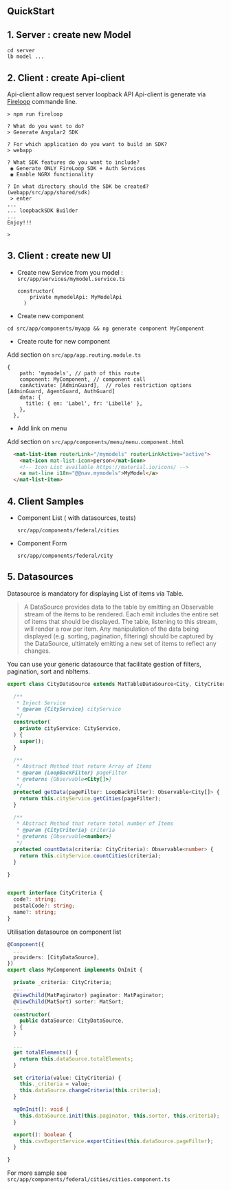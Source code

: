 ## QuickStart


## 1. Server : create new Model
```
cd server
lb model ...
```

## 2. Client : create Api-client

 Api-client allow request server loopback API
 Api-client is generate via [Fireloop] commande line.

```
> npm run fireloop

? What do you want to do?
> Generate Angular2 SDK

? For which application do you want to build an SDK?
> webapp

? What SDK features do you want to include?
 ◉ Generate ONLY FireLoop SDK + Auth Services
 ◉ Enable NGRX functionality

? In what directory should the SDK be created? (webapp/src/app/shared/sdk) 
 > enter
...
... loopbackSDK Builder
...
Enjoy!!!

>
```

## 3. Client : create new UI
 * Create new Service from you model : ```src/app/services/mymodel.service.ts```
 
    ```
    constructor(
        private mymodelApi: MyModelApi
      ) 
    ```

 * Create new component
 
  ```cd src/app/components/myapp && ng generate component MyComponent```
  
 * Create route for new component
 
Add section on ```src/app/app.routing.module.ts```
```
{
    path: 'mymodels', // path of this route
    component: MyComponent, // component call 
    canActivate: [AdminGuard],  // roles restriction options [AdminGuard, AgentGuard, AuthGuard]
    data: {
      title: { en: 'Label', fr: 'Libellé' },
    },
  },
```

 * Add link on menu
 
Add section on ```src/app/components/menu/menu.component.html```
```html
  <mat-list-item routerLink="/mymodels" routerLinkActive="active">
    <mat-icon mat-list-icon>person</mat-icon> 
    <!-- Icon List available https://material.io/icons/ -->
    <a mat-line i18n="@@nav.mymodels">MyModel</a>
  </mat-list-item>
```


## 4. Client Samples
 * Component List ( with datasources, tests) 
 
    ```src/app/components/federal/cities```
    
 * Component Form
 
    ```src/app/components/federal/city```

## 5. Datasources

 Datasource is mandatory for displaying List of items via Table.

> A DataSource provides data to the table by emitting an Observable stream of the items to be rendered. Each emit includes the entire set of items that should be displayed. The table, listening to this stream, will render a row per item. Any manipulation of the data being displayed (e.g. sorting, pagination, filtering) should be captured by the DataSource, ultimately emitting a new set of items to reflect any changes.

 You can use your generic datasource that facilitate gestion of filters, pagination, sort and nbItems.

 
 ```ts
 export class CityDataSource extends MatTableDataSource<City, CityCriteria> {
 
   /**
    * Inject Service
    * @param {CityService} cityService
    */
   constructor(
     private cityService: CityService,
   ) {
     super();
   }
 
   /**
    * Abstract Method that return Array of Items
    * @param {LoopBackFilter} pageFilter
    * @returns {Observable<City[]>}
    */
   protected getData(pageFilter: LoopBackFilter): Observable<City[]> {
     return this.cityService.getCities(pageFilter);
   }
 
   /**
    * Abstract Method that return total number of Items 
    * @param {CityCriteria} criteria
    * @returns {Observable<number>}
    */
   protected countData(criteria: CityCriteria): Observable<number> {
     return this.cityService.countCities(criteria);
   }
 
 }
 
 
 export interface CityCriteria {
   code?: string;
   postalCode?: string;
   name?: string;
 }
 ```
 
 Utilisation datasource on component list 
 
 ```ts 
 @Component({
   ...
   providers: [CityDataSource],
 })
 export class MyComponent implements OnInit {
 
   private _criteria: CityCriteria;
   ...
   @ViewChild(MatPaginator) paginator: MatPaginator;
   @ViewChild(MatSort) sorter: MatSort;
   ...
   constructor(
     public dataSource: CityDataSource,
   ) {
   }
 
   ...
   get totalElements() {
     return this.dataSource.totalElements;
   }
 
   set criteria(value: CityCriteria) {
     this._criteria = value;
     this.dataSource.changeCriteria(this.criteria);
   }
 
   ngOnInit(): void {
     this.dataSource.init(this.paginator, this.sorter, this.criteria);
   }
 
   export(): boolean {
     this.csvExportService.exportCities(this.dataSource.pageFilter);
   }
 
 }
 ```
 For more sample see ```src/app/components/federal/cities/cities.component.ts```
 


[FireLoop]: http://fireloop.io